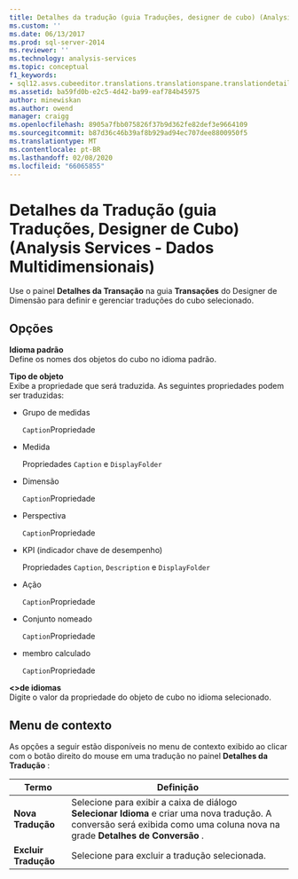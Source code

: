 ```yaml
---
title: Detalhes da tradução (guia Traduções, designer de cubo) (Analysis Services-dados multidimensionais) | Microsoft Docs
ms.custom: ''
ms.date: 06/13/2017
ms.prod: sql-server-2014
ms.reviewer: ''
ms.technology: analysis-services
ms.topic: conceptual
f1_keywords:
- sql12.asvs.cubeeditor.translations.translationspane.translationdetails.f1
ms.assetid: ba59fd0b-e2c5-4d42-ba99-eaf784b45975
author: minewiskan
ms.author: owend
manager: craigg
ms.openlocfilehash: 8905a7fbb075826f37b9d362fe82def3e9664109
ms.sourcegitcommit: b87d36c46b39af8b929ad94ec707dee8800950f5
ms.translationtype: MT
ms.contentlocale: pt-BR
ms.lasthandoff: 02/08/2020
ms.locfileid: "66065855"
---
```

# <a name="translation-details-translations-tab-cube-designer-analysis-services---multidimensional-data"></a>Detalhes da Tradução (guia Traduções, Designer de Cubo) (Analysis Services - Dados Multidimensionais)
  Use o painel **Detalhes da Transação** na guia **Transações** do Designer de Dimensão para definir e gerenciar traduções do cubo selecionado.  
  
## <a name="options"></a>Opções  
 **Idioma padrão**  
 Define os nomes dos objetos do cubo no idioma padrão.  
  
 **Tipo de objeto**  
 Exibe a propriedade que será traduzida. As seguintes propriedades podem ser traduzidas:  
  
-   Grupo de medidas  
  
     `Caption`Propriedade  
  
-   Medida  
  
     Propriedades `Caption` e `DisplayFolder`  
  
-   Dimensão  
  
     `Caption`Propriedade  
  
-   Perspectiva  
  
     `Caption`Propriedade  
  
-   KPI (indicador chave de desempenho)  
  
     Propriedades `Caption`, `Description` e `DisplayFolder`  
  
-   Ação  
  
     `Caption`Propriedade  
  
-   Conjunto nomeado  
  
     `Caption`Propriedade  
  
-   membro calculado  
  
     `Caption`Propriedade  
  
 **\<>de idiomas**  
 Digite o valor da propriedade do objeto de cubo no idioma selecionado.  
  
## <a name="context-menu"></a>Menu de contexto  
 As opções a seguir estão disponíveis no menu de contexto exibido ao clicar com o botão direito do mouse em uma tradução no painel **Detalhes da Tradução** :  
  
|Termo|Definição|  
|----------|----------------|  
|**Nova Tradução**|Selecione para exibir a caixa de diálogo **Selecionar Idioma** e criar uma nova tradução. A conversão será exibida como uma coluna nova na grade **Detalhes de Conversão** .|  
|**Excluir Tradução**|Selecione para excluir a tradução selecionada.|  
  
  
